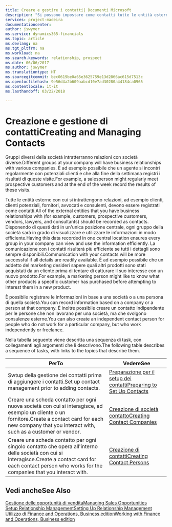 ```yaml
---
title: Creare e gestire i contatti| Documenti Microsoft
description: "Si possono impostare come contatti tutte le entità esterne con cui si ha una relazione d'affari, ad esempio prospetti, clienti, fornitori e consulenti."
services: project-madeira
documentationcenter: 
author: jswymer
ms.service: dynamics365-financials
ms.topic: article
ms.devlang: na
ms.tgt_pltfrm: na
ms.workload: na
ms.search.keywords: relationship, prospect
ms.date: 06/06/2017
ms.author: jswymer
ms.translationtype: HT
ms.sourcegitcommit: bec0619be0a65e3625759e13d2866ac615d7513c
ms.openlocfilehash: 9e56d4a2b609aabcd10e7ad30280a44184ca0965
ms.contentlocale: it-it
ms.lasthandoff: 03/22/2018

---
```

# <a name="creating-and-managing-contacts"></a><span data-ttu-id="179ac-103">Creazione e gestione di contatti</span><span class="sxs-lookup"><span data-stu-id="179ac-103">Creating and Managing Contacts</span></span>
<span data-ttu-id="179ac-104">Gruppi diversi della società intratterranno relazioni con società diverse.</span><span class="sxs-lookup"><span data-stu-id="179ac-104">Different groups at your company will have business relationships with various companies.</span></span> <span data-ttu-id="179ac-105">È ad esempio possibile che un agente si incontri regolarmente con potenziali clienti e che alla fine della settimana registri i risultati di queste visite.</span><span class="sxs-lookup"><span data-stu-id="179ac-105">For example, a salesperson might regularly meet prospective customers and at the end of the week record the results of these visits.</span></span>

<span data-ttu-id="179ac-106">Tutte le entità esterne con cui si intrattengono relazioni, ad esempio clienti, clienti potenziali, fornitori, avvocati e consulenti, devono essere registrati come contatti.</span><span class="sxs-lookup"><span data-stu-id="179ac-106">All of the external entities that you have business relationships with (for example, customers, prospective customers, vendors, lawyers, and consultants) should be recorded as contacts.</span></span> <span data-ttu-id="179ac-107">Disponendo di questi dati in un'unica posizione centrale, ogni gruppo della società sarà in grado di visualizzare e utilizzare le informazioni in modo efficiente.</span><span class="sxs-lookup"><span data-stu-id="179ac-107">Having this data recorded in one central location ensures every group in your company can view and use the information efficiently.</span></span> <span data-ttu-id="179ac-108">La comunicazione con i contatti risulterà più efficiente se tutti i dettagli sono sempre disponibili.</span><span class="sxs-lookup"><span data-stu-id="179ac-108">Communication with your contacts will be more successful if all details are readily available.</span></span> <span data-ttu-id="179ac-109">È ad esempio possibile che un addetto del marketing desideri sapere quali altri prodotti sono stati acquistati da un cliente prima di tentare di catturare il suo interesse con un nuovo prodotto.</span><span class="sxs-lookup"><span data-stu-id="179ac-109">For example, a marketing person might like to know what other products a specific customer has purchased before attempting to interest them in a new product.</span></span>

<span data-ttu-id="179ac-110">È possibile registrare le informazioni in base a una società o a una persona di quella società.</span><span class="sxs-lookup"><span data-stu-id="179ac-110">You can record information based on a company or a person at that company.</span></span> <span data-ttu-id="179ac-111">È inoltre possibile creare un contatto indipendente per le persone che non lavorano per una società, ma che svolgono consulenze esterne.</span><span class="sxs-lookup"><span data-stu-id="179ac-111">You can also create an independent contact person for people who do not work for a particular company, but who work independently or freelance.</span></span>

<span data-ttu-id="179ac-112">Nella tabella seguente viene descritta una sequenza di task, con collegamenti agli argomenti che li descrivono.</span><span class="sxs-lookup"><span data-stu-id="179ac-112">The following table describes a sequence of tasks, with links to the topics that describe them.</span></span>

| <span data-ttu-id="179ac-113">Per</span><span class="sxs-lookup"><span data-stu-id="179ac-113">To</span></span> | <span data-ttu-id="179ac-114">Vedere</span><span class="sxs-lookup"><span data-stu-id="179ac-114">See</span></span> |
| --- | --- |
| <span data-ttu-id="179ac-115">Swtup della gestione dei contatti prima di aggiungere i contatti.</span><span class="sxs-lookup"><span data-stu-id="179ac-115">Set up contact management prior to adding contacts.</span></span> |[<span data-ttu-id="179ac-116">Preparazione per il setup dei contatti</span><span class="sxs-lookup"><span data-stu-id="179ac-116">Preparing to Set Up Contacts</span></span>](marketing-setup-contacts.md) |
| <span data-ttu-id="179ac-117">Creare una scheda contatto per ogni nuova società con cui si interagisce, ad esempio un cliente o un fornitore.</span><span class="sxs-lookup"><span data-stu-id="179ac-117">Create a contact card for each new company that you interact with, such as a customer or vendor.</span></span> |[<span data-ttu-id="179ac-118">Creazione di società contatto</span><span class="sxs-lookup"><span data-stu-id="179ac-118">Creating Contact Companies</span></span>](marketing-create-contact-companies.md) |
| <span data-ttu-id="179ac-119">Creare una scheda contatto per ogni singolo contatto che opera all'interno delle società con cui si interagisce.</span><span class="sxs-lookup"><span data-stu-id="179ac-119">Create a contact card for each contact person who works for the companies that you interact with.</span></span> |[<span data-ttu-id="179ac-120">Creazione di contatti</span><span class="sxs-lookup"><span data-stu-id="179ac-120">Creating Contact Persons</span></span>](marketing-create-contact-persons.md) |

## <a name="see-also"></a><span data-ttu-id="179ac-121">Vedi anche</span><span class="sxs-lookup"><span data-stu-id="179ac-121">See Also</span></span>
[<span data-ttu-id="179ac-122">Gestione delle opportunità di vendita</span><span class="sxs-lookup"><span data-stu-id="179ac-122">Managing Sales Opportunities</span></span>](marketing-manage-sales-opportunities.md)  
[<span data-ttu-id="179ac-123">Setup Relationship Management</span><span class="sxs-lookup"><span data-stu-id="179ac-123">Setting Up Relationship Management</span></span>](marketing-setup-marketing.md)  
[<span data-ttu-id="179ac-124">Utilizzo di Finance and Operations, Business edition</span><span class="sxs-lookup"><span data-stu-id="179ac-124">Working with Finance and Operations, Business edition</span></span>](ui-work-product.md)  

